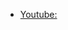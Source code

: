 - [Youtube: ](https://www.youtube.com/watch?v=X00Xv7blBo0&list=PLBxWkM8PLHcr2vkdY2n9rIcxjZ9Th3Us7&index=4&ab_channel=SanskarTiwari)
